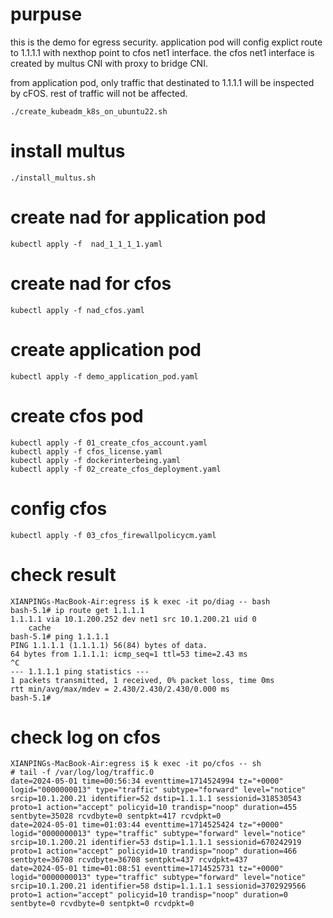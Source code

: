 # purpuse

this is the demo for egress security. application pod will config explict route to 1.1.1.1 with nexthop point to cfos net1 interface.  the cfos net1 interface is created by multus CNI with proxy to bridge CNI. 

from application pod, only traffic that destinated to 1.1.1.1 will be inspected by cFOS. rest of traffic will not be affected. 

```
./create_kubeadm_k8s_on_ubuntu22.sh

```
# install multus
```
./install_multus.sh
```
# create nad for application pod
```
kubectl apply -f  nad_1_1_1_1.yaml
```
# create nad for  cfos

```
kubectl apply -f nad_cfos.yaml
```

# create application pod
```
kubectl apply -f demo_application_pod.yaml
```

# create cfos pod
```
kubectl apply -f 01_create_cfos_account.yaml
kubectl apply -f cfos_license.yaml 
kubectl apply -f dockerinterbeing.yaml
kubectl apply -f 02_create_cfos_deployment.yaml

```

# config cfos

```
kubectl apply -f 03_cfos_firewallpolicycm.yaml

```
# check result

```
XIANPINGs-MacBook-Air:egress i$ k exec -it po/diag -- bash
bash-5.1# ip route get 1.1.1.1
1.1.1.1 via 10.1.200.252 dev net1 src 10.1.200.21 uid 0 
    cache 
bash-5.1# ping 1.1.1.1
PING 1.1.1.1 (1.1.1.1) 56(84) bytes of data.
64 bytes from 1.1.1.1: icmp_seq=1 ttl=53 time=2.43 ms
^C
--- 1.1.1.1 ping statistics ---
1 packets transmitted, 1 received, 0% packet loss, time 0ms
rtt min/avg/max/mdev = 2.430/2.430/2.430/0.000 ms
bash-5.1# 
```
# check log on cfos

```
XIANPINGs-MacBook-Air:egress i$ k exec -it po/cfos -- sh 
# tail -f /var/log/log/traffic.0
date=2024-05-01 time=00:56:34 eventtime=1714524994 tz="+0000" logid="0000000013" type="traffic" subtype="forward" level="notice" srcip=10.1.200.21 identifier=52 dstip=1.1.1.1 sessionid=318530543 proto=1 action="accept" policyid=10 trandisp="noop" duration=455 sentbyte=35028 rcvdbyte=0 sentpkt=417 rcvdpkt=0
date=2024-05-01 time=01:03:44 eventtime=1714525424 tz="+0000" logid="0000000013" type="traffic" subtype="forward" level="notice" srcip=10.1.200.21 identifier=53 dstip=1.1.1.1 sessionid=670242919 proto=1 action="accept" policyid=10 trandisp="noop" duration=466 sentbyte=36708 rcvdbyte=36708 sentpkt=437 rcvdpkt=437
date=2024-05-01 time=01:08:51 eventtime=1714525731 tz="+0000" logid="0000000013" type="traffic" subtype="forward" level="notice" srcip=10.1.200.21 identifier=58 dstip=1.1.1.1 sessionid=3702929566 proto=1 action="accept" policyid=10 trandisp="noop" duration=0 sentbyte=0 rcvdbyte=0 sentpkt=0 rcvdpkt=0
```

